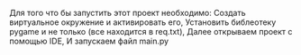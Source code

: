 Для того что бы запустить этот проект необходимо:
Создать виртуальное окружение и активировать его, 
Установить библеотеку pygame и не только (все находится в req.txt), 
Далее открываем проект с помощью IDE, 
И запускаем файл main.py
 
